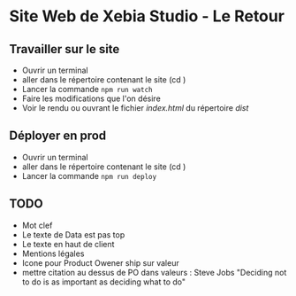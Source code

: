 Site Web de Xebia Studio - Le Retour
====================================

Travailler sur le site
---

  * Ouvrir un terminal
  * aller dans le répertoire contenant le site (cd <nom du site>)
  * Lancer la commande <code>npm run watch</code>
  * Faire les modifications que l'on désire
  * Voir le rendu ou ouvrant le fichier *index.html* du répertoire *dist*


Déployer en prod
---

  * Ouvrir un terminal
  * aller dans le répertoire contenant le site (cd <nom du site>)
  * Lancer la commande <code>npm run deploy</code>


TODO
----

  * Mot clef
  * Le texte de Data est pas top
  * Le texte en haut de client
  * Mentions légales
  * Icone pour Product Owener ship sur valeur
  * mettre citation au dessus de PO dans valeurs :
    Steve Jobs "Deciding not to do is as important as deciding what to do"


